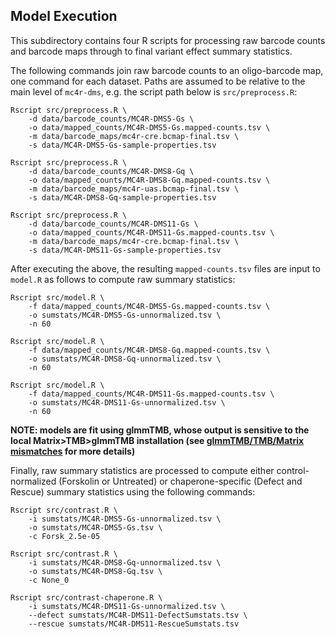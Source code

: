 ## Model Execution

This subdirectory contains four R scripts for processing raw barcode counts and barcode maps through to final variant effect summary statistics.

The following commands join raw barcode counts to an oligo-barcode map, one command for each dataset. Paths are assumed to be relative to the main level of `mc4r-dms`, e.g. the script path below is `src/preprocess.R`:

```
Rscript src/preprocess.R \
    -d data/barcode_counts/MC4R-DMS5-Gs \
    -o data/mapped_counts/MC4R-DMS5-Gs.mapped-counts.tsv \
    -m data/barcode_maps/mc4r-cre.bcmap-final.tsv \
    -s data/MC4R-DMS5-Gs-sample-properties.tsv

Rscript src/preprocess.R \
    -d data/barcode_counts/MC4R-DMS8-Gq \
    -o data/mapped_counts/MC4R-DMS8-Gq.mapped-counts.tsv \
    -m data/barcode_maps/mc4r-uas.bcmap-final.tsv \
    -s data/MC4R-DMS8-Gq-sample-properties.tsv

Rscript src/preprocess.R \
    -d data/barcode_counts/MC4R-DMS11-Gs \
    -o data/mapped_counts/MC4R-DMS11-Gs.mapped-counts.tsv \
    -m data/barcode_maps/mc4r-cre.bcmap-final.tsv \
    -s data/MC4R-DMS11-Gs-sample-properties.tsv
```

After executing the above, the resulting `mapped-counts.tsv` files are input to `model.R` as follows to compute raw summary statistics:

```
Rscript src/model.R \
    -f data/mapped_counts/MC4R-DMS5-Gs.mapped-counts.tsv \
    -o sumstats/MC4R-DMS5-Gs-unnormalized.tsv \
    -n 60

Rscript src/model.R \
    -f data/mapped_counts/MC4R-DMS8-Gq.mapped-counts.tsv \
    -o sumstats/MC4R-DMS8-Gq-unnormalized.tsv \
    -n 60

Rscript src/model.R \
    -f data/mapped_counts/MC4R-DMS11-Gs.mapped-counts.tsv \
    -o sumstats/MC4R-DMS11-Gs-unnormalized.tsv \
    -n 60
```

**NOTE: models are fit using glmmTMB, whose output is sensitive to the local Matrix>TMB>glmmTMB installation (see [glmmTMB/TMB/Matrix mismatches](https://glmmtmb.github.io/glmmTMB/index.html) for more details)**

Finally, raw summary statistics are processed to compute either control-normalized (Forskolin or Untreated) or chaperone-specific (Defect and Rescue) summary statistics using the following commands:

```
Rscript src/contrast.R \
    -i sumstats/MC4R-DMS5-Gs-unnormalized.tsv \
    -o sumstats/MC4R-DMS5-Gs.tsv \
    -c Forsk_2.5e-05

Rscript src/contrast.R \
    -i sumstats/MC4R-DMS8-Gq-unnormalized.tsv \
    -o sumstats/MC4R-DMS8-Gq.tsv \
    -c None_0

Rscript src/contrast-chaperone.R \
    -i sumstats/MC4R-DMS11-Gs-unnormalized.tsv \
    --defect sumstats/MC4R-DMS11-DefectSumstats.tsv \
    --rescue sumstats/MC4R-DMS11-RescueSumstats.tsv 
```
